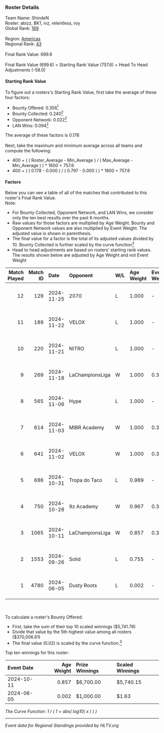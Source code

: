 ### Roster Details<br />
Team Name: ShindeN<br />
Roster: abizz, BK1, ivz, relentless, roy<br />
Global Rank: [169](../../standings_global_2024_12_02.md)<br />
<br />
Region: [Americas]( ../../standings_americas_2024_12_02.md)<br />
Regional Rank: [43]( ../../standings_americas_2024_12_02.md)<br />
<br />
Final Rank Value:  699.6<br />
<br />
Final Rank Value (699.6) = Starting Rank Value (757.6) + Head To Head Adjustments (-58.0)<br />

#### Starting Rank Value<br />
To figure out a rosters's Starting Rank Value, first take the average of these four factors:<br />
- Bounty Offered: 0.356[<sup>1</sup>](#table2)
- Bounty Collected: 0.240[<sup>2</sup>](#table1)
- Opponent Network: 0.022[<sup>2</sup>](#table1)
- LAN Wins: 0.094[<sup>2</sup>](#table1)

The average of these factors is 0.178<br />
<br />
Next, take the maximum and minimum average across all teams and compute the following:<br />
- 400 + ( ( Roster_Average - Min_Average ) / ( Max_Average - Min_Average ) ) * 1600 = 757.6
- 400 + ( ( 0.178 - 0.000 ) / ( 0.797 - 0.000 ) ) * 1600 = 757.6


#### Factors<br />
Below you can see a table of all of the matches that contributed to this roster's Final Rank Value.<br />
Note:<br />

- For Bounty Collected, Opponent Network, and LAN Wins, we consider only the ten best results over the past 6 months.
- Raw values for those factors are multiplied by Age Weight. Bounty and Opponent Network values are also multiplied by Event Weight. The adjusted value is shown in parenthesis.
- The final value for a factor is the total of its adjusted values divided by 10. Bounty Collected is further scaled by the curve function[<sup>3</sup>](#curveFunction)
- Head to head adjustments are based on rosters' starting rank values. The results shown below are adjusted by Age Weight and not Event Weight
<span id="table1"></span><br />


| Match Played | Match ID | Date       | Opponent        | W/L | Age Weight | Event Weight | Bounty Collected | Opponent Network | LAN Wins  | H2H Adj. | Roster                           |
| -: | -: | :- | :- | :- | :- | :- | :- | :- | :- | -: | :- |
|           12 |      129 | 2024-11-25 | 2070            | L   | 1.000      | -            | -                | -                | -         |   -19.13 | abizz, BK1, ivz, relentless, roy |
|           11 |      189 | 2024-11-22 | VELOX           | L   | 1.000      | -            | -                | -                | -         |   -23.15 | abizz, BK1, ivz, relentless, roy |
|           10 |      220 | 2024-11-21 | NITRO           | L   | 1.000      | -            | -                | -                | -         |   -19.22 | abizz, BK1, ivz, relentless, roy |
|            9 |      269 | 2024-11-18 | LaChampionsLiga | W   | 1.000      | 0.371        | 0.009 (0.003)    | 0.076 (0.028)    | 0 (0.000) |     6.39 | abizz, BK1, ivz, relentless, roy |
|            8 |      565 | 2024-11-06 | Hype            | L   | 1.000      | -            | -                | -                | -         |   -12.11 | abizz, BK1, ivz, relentless, roy |
|            7 |      614 | 2024-11-03 | MIBR Academy    | W   | 1.000      | 0.371        | 0.003 (0.001)    | 0.190 (0.071)    | 0 (0.000) |    11.13 | abizz, BK1, ivz, relentless, roy |
|            6 |      641 | 2024-11-02 | VELOX           | W   | 1.000      | 0.371        | 0.000 (0.000)    | 0.151 (0.056)    | 0 (0.000) |     7.35 | abizz, BK1, ivz, relentless, roy |
|            5 |      686 | 2024-10-31 | Tropa do Taco   | L   | 0.989      | -            | -                | -                | -         |   -16.07 | abizz, BK1, ivz, relentless, roy |
|            4 |      750 | 2024-10-28 | 9z Academy      | W   | 0.967      | 0.371        | 0.000 (0.000)    | 0.131 (0.047)    | 0 (0.000) |     6.14 | abizz, BK1, ivz, relentless, roy |
|            3 |     1065 | 2024-10-11 | LaChampionsLiga | W   | 0.857      | 0.335        | 0.009 (0.003)    | 0.076 (0.022)    | 1 (0.857) |     6.60 | abizz, BK1, ivz, relentless, roy |
|            2 |     1553 | 2024-09-26 | Solid           | L   | 0.755      | -            | -                | -                | -         |    -5.89 | abizz, BK1, ivz, relentless, roy |
|            1 |     4780 | 2024-06-05 | Dusty Roots     | L   | 0.002      | -            | -                | -                | -         |    -0.01 | abizz, BK1, deco, ivz, nacho     |

<br />
<span id="table2"></span><br />
To calculate a roster's Bounty Offered:<br />

- First, take the sum of their top 10 scaled winnings ($5,741.78)
- Divide that value by the 5th highest value among all rosters ($370,006.61)
- The final value (0.02) is scaled by the curve function.[<sup>3</sup>](#curveFunction)

Top ten winnings for this roster:<br />

| Event Date | Age Weight | Prize Winnings | Scaled Winnings |
| :- | -: | :- | :- |
| 2024-10-11 |      0.857 | $6,700.00      | $5,740.15       |
| 2024-06-05 |      0.002 | $1,000.00      | $1.63           |


<span id="curveFunction"></span>_The Curve Function: 1 / ( 1 + abs( log10( x ) ) )_<br />

---
_Event data for Regional Standings provided by HLTV.org_<br />
